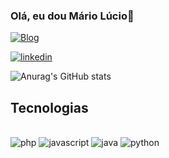 ### Olá, eu dou Mário Lúcio🦾
[![Blog](https://img.shields.io/badge/upcloud-7B00FF?style=for-the-badge&logo=upcloud&logoColor=white)](https://cognicao.online/)

[![linkedin](https://img.shields.io/badge/LinkedIn-0077B5?style=for-the-badge&logo=linkedin&logoColor=white)](https://www.linkedin.com/in/m%C3%A1rio-l%C3%BAcio-24112a1a2/)

![Anurag's GitHub stats](https://github-readme-stats.vercel.app/api?username=Mario-cognicaoON&show_icons=true&theme=radical)

## Tecnologias

<div style="display: inline_block"><br/>
  <img algin="center" alt="php" src="https://img.shields.io/badge/PHP-777BB4?style=for-the-badge&logo=php&logoColor=white"  />
    <img algin="center" alt="javascript" src="https://img.shields.io/badge/JavaScript-323330?style=for-the-badge&logo=javascript&logoColor=F7DF1E"/>
    <img algin="center" alt="java" src="https://img.shields.io/badge/Java-ED8B00?style=for-the-badge&logo=openjdk&logoColor=white"/>
       <img algin="center" alt="python" src="https://img.shields.io/badge/Python-14354C?style=for-the-badge&logo=python&logoColor=white"/>
</div>
